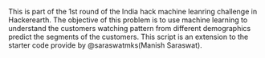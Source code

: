 This is part of the 1st round of the India hack machine leanring challenge in Hackerearth. The objective of this problem is to use machine learning to understand the customers watching pattern from different demographics predict the segments of the customers. 
This script is an extension to the starter code provide by @saraswatmks(Manish Saraswat). 

